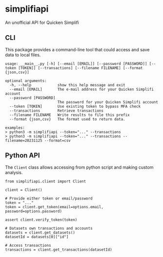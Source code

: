 # simplifiapi
An unofficial API for Quicken Simplifi

## CLI

This package provides a command-line tool that could access and save data to local files.

```
usage: __main__.py [-h] [--email [EMAIL]] [--password [PASSWORD]] [--token [TOKEN]] [--transactions] [--filename FILENAME] [--format {json,csv}]

optional arguments:
  -h, --help            show this help message and exit
  --email [EMAIL]       The e-mail address for your Quicken Simplifi account
  --password [PASSWORD]
                        The password for your Quicken Simplifi account
  --token [TOKEN]       Use existing token to bypass MFA check
  --transactions        Retrieve transactions
  --filename FILENAME   Write results to file this prefix
  --format {json,csv}   The format used to return data.

examples:
> python3 -m simplifiapi --token="..." --transactions
> python3 -m simplifiapi --token="..." --transactions --filename=20231125 --format=csv
```

## Python API

The `Client` class allows accessing from python script and making custom analysis.

```
from simplifiapi.client import Client

client = Client()

# Provide either token or email/password
token = "..."
token = client.get_token(email=options.email, password=options.password)

assert client.verify_token(token)

# Datasets own transactions and accounts
datasets = client.get_datasets()
datasetId = datasets[0]["id"]

# Access transactions
transactions = client.get_transactions(datasetId)
```